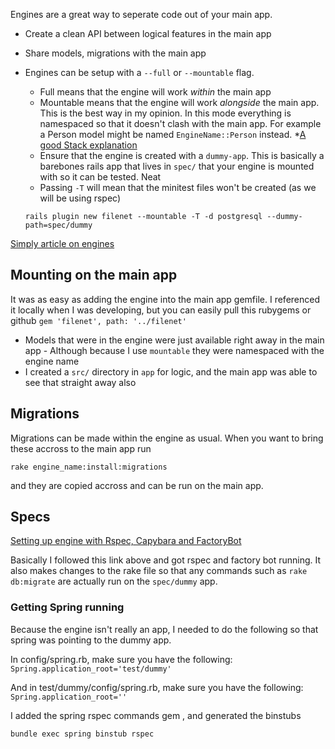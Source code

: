 Engines are a great way to seperate code out of your main app.

* Create a clean API between logical features in the main app
* Share models, migrations with the main app

* Engines can be setup with a `--full` or `--mountable` flag.
  * Full means that the engine will work _within_ the main app
  * Mountable means that the engine will work _alongside_ the main app. This is the best way in my opinion. In this mode everything is namespaced so that it doesn't clash with the main app. For example a Person model might be named `EngineName::Person` instead.
  *[A good Stack explanation](https://stackoverflow.com/questions/6118905/rails-3-1-engine-vs-mountable-app) 
  * Ensure that the engine is created with a `dummy-app`. This is basically a barebones rails app that lives in `spec/` that your engine is mounted with so it can be tested. Neat
  * Passing `-T` will mean that the minitest files won't be created (as we will be using rspec)
  
  `rails plugin new filenet --mountable -T -d postgresql --dummy-path=spec/dummy`
  
[Simply article on engines](https://www.amberbit.com/blog/2015/10/15/rails-mountable-engines/)

## Mounting on the main app

It was as easy as adding the engine into the main app gemfile. I referenced it locally when I was developing, but you can easily pull this rubygems or github
`gem 'filenet', path: '../filenet'`

* Models that were in the engine were just available right away in the main app - Although because I use `mountable` they were namespaced with the engine name
* I created a `src/` directory in `app` for logic, and the main app was able to see that straight away also

## Migrations

Migrations can be made within the engine as usual. When you want to bring these accross to the main app run

`rake engine_name:install:migrations`

and they are copied accross and can be run on the main app.

## Specs

[Setting up engine with Rspec, Capybara and FactoryBot](https://www.viget.com/articles/rails-engine-testing-with-rspec-capybara-and-factorygirl/)

Basically I followed this link above and got rspec and factory bot running. It also makes changes to the rake file so that any commands such as `rake db:migrate` are actually run on the `spec/dummy` app.

### Getting Spring running
Because the engine isn't really an app, I needed to do the following so that spring was pointing to the dummy app.

In config/spring.rb, make sure you have the following:
`Spring.application_root='test/dummy'`

And in test/dummy/config/spring.rb, make sure you have the following:
`Spring.application_root=''`

I added the spring rspec commands gem , and generated the binstubs

`bundle exec spring binstub rspec`


